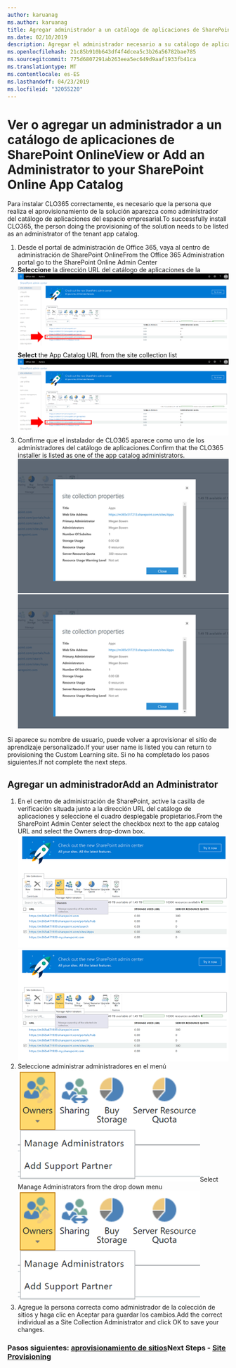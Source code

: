 ```yaml
---
author: karuanag
ms.author: karuanag
title: Agregar administrador a un catálogo de aplicaciones de SharePoint Online
ms.date: 02/10/2019
description: Agregar el administrador necesario a su catálogo de aplicaciones
ms.openlocfilehash: 21c85b910b643df4f4dcea5c3b26a56782bae785
ms.sourcegitcommit: 775d6807291ab263eea5ec649d9aaf1933fb41ca
ms.translationtype: MT
ms.contentlocale: es-ES
ms.lasthandoff: 04/23/2019
ms.locfileid: "32055220"
---
```

# <a name="view-or-add-an-administrator-to-your-sharepoint-online-app-catalog"></a><span data-ttu-id="063a5-103">Ver o agregar un administrador a un catálogo de aplicaciones de SharePoint Online</span><span class="sxs-lookup"><span data-stu-id="063a5-103">View or Add an Administrator to your SharePoint Online App Catalog</span></span>

<span data-ttu-id="063a5-104">Para instalar CLO365 correctamente, es necesario que la persona que realiza el aprovisionamiento de la solución aparezca como administrador del catálogo de aplicaciones del espacio empresarial.</span><span class="sxs-lookup"><span data-stu-id="063a5-104">To successfully install CLO365, the person doing the provisioning of the solution needs to be listed as an administrator of the tenant app catalog.</span></span>

1. <span data-ttu-id="063a5-105">Desde el portal de administración de Office 365, vaya al centro de administración de SharePoint Online</span><span class="sxs-lookup"><span data-stu-id="063a5-105">From the Office 365 Administration portal go to the SharePoint Online Admin Center</span></span>
1. <span data-ttu-id="063a5-106">**Seleccione** la dirección URL del catálogo de aplicaciones de la ![lista de colecciones de sitios appadmin_url. png](media/appadmin_url.png)</span><span class="sxs-lookup"><span data-stu-id="063a5-106">**Select** the App Catalog URL from the site collection list ![appadmin_url.png](media/appadmin_url.png)</span></span>
1. <span data-ttu-id="063a5-107">Confirme que el instalador de CLO365 aparece como uno de los administradores del catálogo de aplicaciones.</span><span class="sxs-lookup"><span data-stu-id="063a5-107">Confirm that the CLO365 installer is listed as one of the app catalog administrators.</span></span>
<span data-ttu-id="063a5-108">![appadmin_dialog. png](media/appadmin_dialog.png)</span><span class="sxs-lookup"><span data-stu-id="063a5-108">![appadmin_dialog.png](media/appadmin_dialog.png)</span></span>

<span data-ttu-id="063a5-109">Si aparece su nombre de usuario, puede volver a aprovisionar el sitio de aprendizaje personalizado.</span><span class="sxs-lookup"><span data-stu-id="063a5-109">If your user name is listed you can return to provisioning the Custom Learning site.</span></span>  <span data-ttu-id="063a5-110">Si no ha completado los pasos siguientes.</span><span class="sxs-lookup"><span data-stu-id="063a5-110">If not complete the next steps.</span></span> 

## <a name="add-an-administrator"></a><span data-ttu-id="063a5-111">Agregar un administrador</span><span class="sxs-lookup"><span data-stu-id="063a5-111">Add an Administrator</span></span>

1. <span data-ttu-id="063a5-112">En el centro de administración de SharePoint, active la casilla de verificación situada junto a la dirección URL del catálogo de aplicaciones y seleccione el cuadro desplegable propietarios.</span><span class="sxs-lookup"><span data-stu-id="063a5-112">From the SharePoint Admin Center select the checkbox next to the app catalog URL and select the Owners drop-down box.</span></span>
<span data-ttu-id="063a5-113">![appadmin_owner. png](media/appadmin_owner.png)</span><span class="sxs-lookup"><span data-stu-id="063a5-113">![appadmin_owner.png](media/appadmin_owner.png)</span></span>
1. <span data-ttu-id="063a5-114">Seleccione administrar administradores en el menú ![desplegable appadmin_owner. png.](media/appadmin_manage.png)</span><span class="sxs-lookup"><span data-stu-id="063a5-114">Select Manage Administrators from the drop down menu ![appadmin_owner.png](media/appadmin_manage.png)</span></span>
1. <span data-ttu-id="063a5-115">Agregue la persona correcta como administrador de la colección de sitios y haga clic en Aceptar para guardar los cambios.</span><span class="sxs-lookup"><span data-stu-id="063a5-115">Add the correct individual as a Site Collection Administrator and click OK to save your changes.</span></span>

### <a name="next-steps---site-provisioninginstallsitepackagemd"></a><span data-ttu-id="063a5-116">Pasos siguientes: [aprovisionamiento de sitios](installsitepackage.md)</span><span class="sxs-lookup"><span data-stu-id="063a5-116">Next Steps - [Site Provisioning](installsitepackage.md)</span></span>
